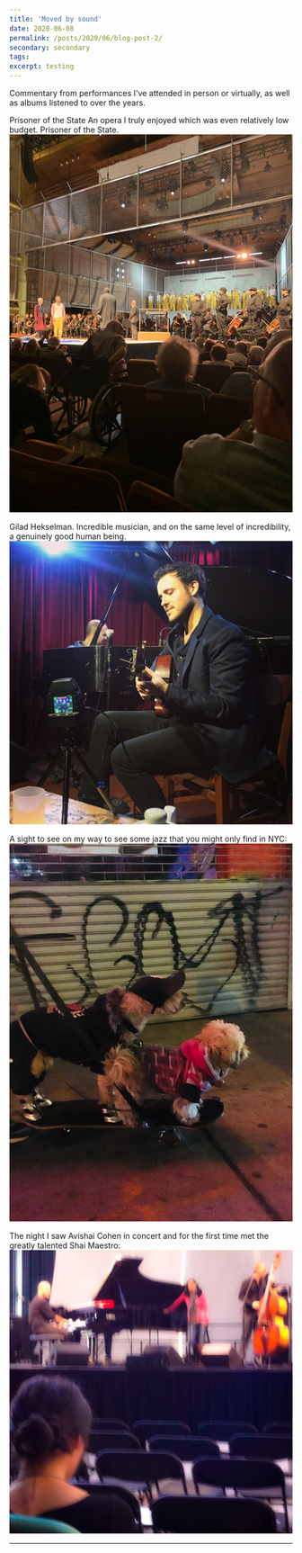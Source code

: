 ```yaml
---
title: 'Moved by sound'
date: 2020-06-08
permalink: /posts/2020/06/blog-post-2/
secondary: secondary
tags:
excerpt: testing
---
```


Commentary from  performances I've attended in person or virtually, as well as albums listened to over the years.



Prisoner of the State An opera I truly enjoyed which was even relatively low budget. Prisoner of the State. 
![](/images/classical.jpg)

Gilad Hekselman. Incredible musician, and on the same level of incredibility, a genuinely good human being. 
![](/images/jazz1.jpg)

A sight to see on my way to see some jazz that you might only find in NYC:
![](/images/jazz2.jpg)

The night I saw Avishai Cohen in concert and for the first time met the greatly talented Shai Maestro:
![](/images/jazz3.jpeg)

------